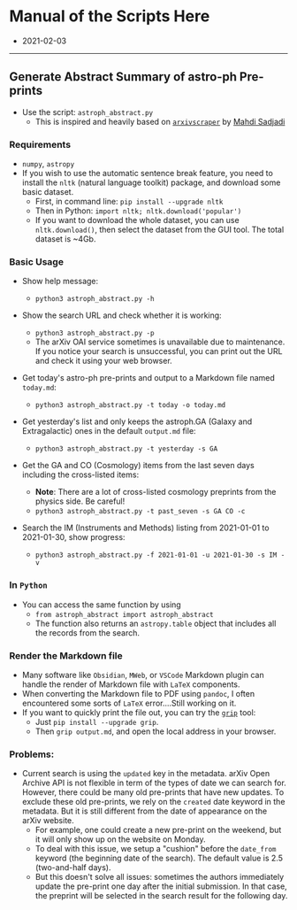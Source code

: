 # Manual of the Scripts Here

- 2021-02-03

----

## Generate Abstract Summary of astro-ph Pre-prints

- Use the script: `astroph_abstract.py`
    - This is inspired and heavily based on [`arxivscraper`](https://github.com/Mahdisadjadi/arxivscraper) by [Mahdi Sadjadi](https://github.com/Mahdisadjadi)

### Requirements

- `numpy`, `astropy`
- If you wish to use the automatic sentence break feature, you need to install the `nltk` (natural language toolkit) package, and download some basic dataset.
    - First, in command line: `pip install --upgrade nltk`
    - Then in Python: `import nltk; nltk.download('popular')`
    - If you want to download the whole dataset, you can use `nltk.download()`, then select the dataset from the GUI tool. The total dataset is ~4Gb.

### Basic Usage

- Show help message:
    - `python3 astroph_abstract.py -h`

- Show the search URL and check whether it is working:
    - `python3 astroph_abstract.py -p`
    - The arXiv OAI service sometimes is unavailable due to maintenance. If you notice your search is unsuccessful, you can print out the URL and check it using your web browser. 

- Get today's astro-ph pre-prints and output to a Markdown file named `today.md`:
    - `python3 astroph_abstract.py -t today -o today.md`

- Get yesterday's list and only keeps the astroph.GA (Galaxy and Extragalactic) ones in the default `output.md` file:
    - `python3 astroph_abstract.py -t yesterday -s GA`

- Get the GA and CO (Cosmology) items from the last seven days including the cross-listed items:
    - **Note**: There are a lot of cross-listed cosmology preprints from the physics side. Be careful!
    - `python3 astroph_abstract.py -t past_seven -s GA CO -c`

- Search the IM (Instruments and Methods) listing from 2021-01-01 to 2021-01-30, show progress:
    - `python3 astroph_abstract.py -f 2021-01-01 -u 2021-01-30 -s IM -v`

### In `Python`

- You can access the same function by using 
    - `from astroph_abstract import astroph_abstract`
    - The function also returns an `astropy.table` object that includes all the records from the search.

### Render the Markdown file

- Many software like `Obsidian`, `MWeb`, or `VSCode` Markdown plugin can handle the render of Markdown file with `LaTeX` components.
- When converting the Markdown file to PDF using `pandoc`, I often encountered some sorts of `LaTeX` error....Still working on it. 
- If you want to quickly print the file out, you can try the [`grip`](https://github.com/joeyespo/grip) tool:
    - Just `pip install --upgrade grip`.
    - Then `grip output.md`, and open the local address in your browser.

### Problems:

- Current search is using the `updated` key in the metadata. arXiv Open Archive API is not flexible in term of the types of date we can search for. However, there could be many old pre-prints that have new updates. To exclude these old pre-prints, we rely on the `created` date keyword in the metadata. But it is still different from the date of appearance on the arXiv website. 
    - For example, one could create a new pre-print on the weekend, but it will only show up on the website on Monday. 
    - To deal with this issue, we setup a "cushion" before the `date_from` keyword (the beginning date of the search). The default value is 2.5 (two-and-half days).
    - But this doesn't solve all issues: sometimes the authors immediately update the pre-print one day after the initial submission. In that case, the preprint will be selected in the search result for the following day.
